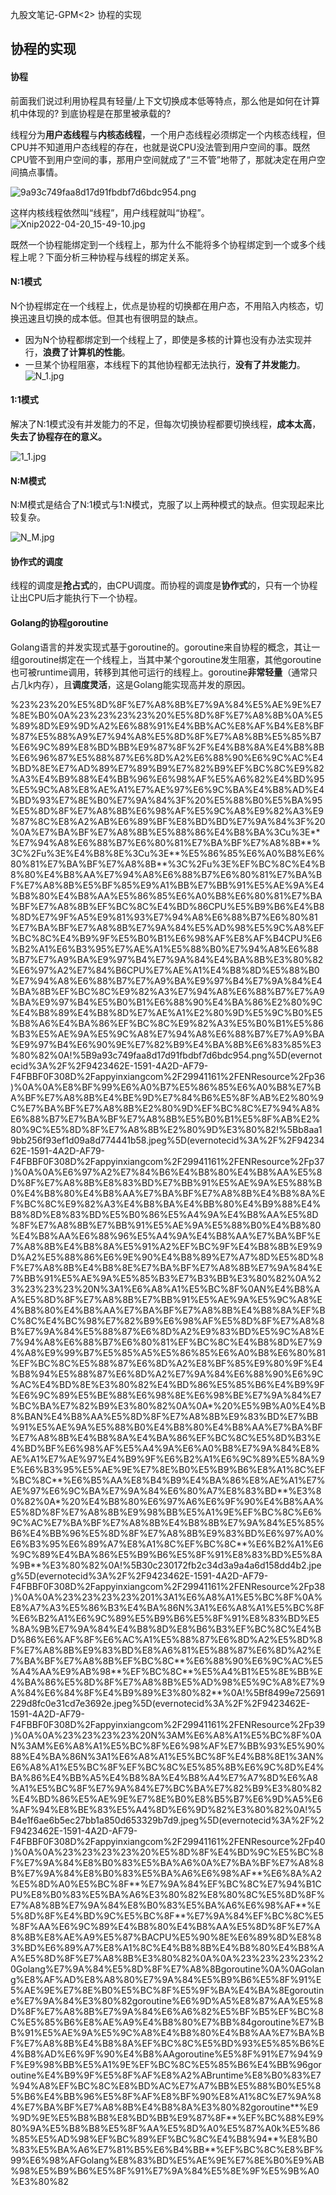  九股文笔记-GPM<2> 协程的实现

## 协程的实现

#### 协程

前面我们说过利用协程具有轻量/上下文切换成本低等特点，那么他是如何在计算机中体现的? 到底协程是在那里被承载的?

线程分为**用户态线程**与**内核态线程**，一个用户态线程必须绑定一个内核态线程，但CPU并不知道用户态线程的存在，也就是说CPU没法管到用户空间的事。既然CPU管不到用户空间的事，那用户空间就成了“三不管”地带了，那就决定在用户空间搞点事情。

![9a93c749faa8d17d91fbdbf7d6bdc954.png](image/9a93c749faa8d17d91fbdbf7d6bdc954.png)

这样内核线程依然叫“线程”，用户线程就叫“协程”。![Xnip2022-04-20_15-49-10.jpg](image/Xnip2022-04-20_15-49-10.jpg)

既然一个协程能绑定到一个线程上，那为什么不能将多个协程绑定到一个或多个线程上呢？下面分析三种协程与线程的绑定关系。

#### N:1模式

N个协程绑定在一个线程上，优点是协程的切换都在用户态，不用陷入内核态，切换迅速且切换的成本低。但其也有很明显的缺点。

* 因为N个协程都绑定到一个线程上了，即使是多核的计算也没有办法实现并行，**浪费了计算机的性能**。
* 一旦某个协程阻塞，本线程下的其他协程都无法执行，**没有了并发能力**。
    ![N_1.jpg](image/N_1.jpg)

#### 1:1模式

解决了N:1模式没有并发能力的不足，但每次切换协程都要切换线程，**成本太高**，**失去了协程存在的意义。**

![1_1.jpg](image/1_1.jpg)

#### N:M模式

N:M模式是结合了N:1模式与1:N模式，克服了以上两种模式的缺点。但实现起来比较复杂。

![N_M.jpg](image/N_M.jpg)

#### 协作式的调度

线程的调度是**抢占式**的，由CPU调度。而协程的调度是**协作式**的，只有一个协程让出CPU后才能执行下一个协程。

#### Golang的协程goroutine

Golang语言的并发实现式基于goroutine的。goroutine来自协程的概念，其让一组goroutine绑定在一个线程上，当其中某个goroutine发生阻塞，其他goroutine也可被runtime调用，转移到其他可运行的线程上。goroutine**非常轻量**（通常只占几k内存），且**调度灵活**，这是Golang能实现高并发的原因。

%23%23%20%E5%8D%8F%E7%A8%8B%E7%9A%84%E5%AE%9E%E7%8E%B0%0A%23%23%23%23%20%E5%8D%8F%E7%A8%8B%0A%E5%89%8D%E9%9D%A2%E6%88%91%E4%BB%AC%E8%AF%B4%E8%BF%87%E5%88%A9%E7%94%A8%E5%8D%8F%E7%A8%8B%E5%85%B7%E6%9C%89%E8%BD%BB%E9%87%8F%2F%E4%B8%8A%E4%B8%8B%E6%96%87%E5%88%87%E6%8D%A2%E6%88%90%E6%9C%AC%E4%BD%8E%E7%AD%89%E7%89%B9%E7%82%B9%EF%BC%8C%E9%82%A3%E4%B9%88%E4%BB%96%E6%98%AF%E5%A6%82%E4%BD%95%E5%9C%A8%E8%AE%A1%E7%AE%97%E6%9C%BA%E4%B8%AD%E4%BD%93%E7%8E%B0%E7%9A%84%3F%20%E5%88%B0%E5%BA%95%E5%8D%8F%E7%A8%8B%E6%98%AF%E5%9C%A8%E9%82%A3%E9%87%8C%E8%A2%AB%E6%89%BF%E8%BD%BD%E7%9A%84%3F%20%0A%E7%BA%BF%E7%A8%8B%E5%88%86%E4%B8%BA%3Cu%3E\*\*%E7%94%A8%E6%88%B7%E6%80%81%E7%BA%BF%E7%A8%8B\*\*%3C%2Fu%3E%E4%B8%8E%3Cu%3E\*\*%E5%86%85%E6%A0%B8%E6%80%81%E7%BA%BF%E7%A8%8B\*\*%3C%2Fu%3E%EF%BC%8C%E4%B8%80%E4%B8%AA%E7%94%A8%E6%88%B7%E6%80%81%E7%BA%BF%E7%A8%8B%E5%BF%85%E9%A1%BB%E7%BB%91%E5%AE%9A%E4%B8%80%E4%B8%AA%E5%86%85%E6%A0%B8%E6%80%81%E7%BA%BF%E7%A8%8B%EF%BC%8C%E4%BD%86CPU%E5%B9%B6%E4%B8%8D%E7%9F%A5%E9%81%93%E7%94%A8%E6%88%B7%E6%80%81%E7%BA%BF%E7%A8%8B%E7%9A%84%E5%AD%98%E5%9C%A8%EF%BC%8C%E4%B9%9F%E5%B0%B1%E6%98%AF%E8%AF%B4CPU%E6%B2%A1%E6%B3%95%E7%AE%A1%E5%88%B0%E7%94%A8%E6%88%B7%E7%A9%BA%E9%97%B4%E7%9A%84%E4%BA%8B%E3%80%82%E6%97%A2%E7%84%B6CPU%E7%AE%A1%E4%B8%8D%E5%88%B0%E7%94%A8%E6%88%B7%E7%A9%BA%E9%97%B4%E7%9A%84%E4%BA%8B%EF%BC%8C%E9%82%A3%E7%94%A8%E6%88%B7%E7%A9%BA%E9%97%B4%E5%B0%B1%E6%88%90%E4%BA%86%E2%80%9C%E4%B8%89%E4%B8%8D%E7%AE%A1%E2%80%9D%E5%9C%B0%E5%B8%A6%E4%BA%86%EF%BC%8C%E9%82%A3%E5%B0%B1%E5%86%B3%E5%AE%9A%E5%9C%A8%E7%94%A8%E6%88%B7%E7%A9%BA%E9%97%B4%E6%90%9E%E7%82%B9%E4%BA%8B%E6%83%85%E3%80%82%0A\!%5B9a93c749faa8d17d91fbdbf7d6bdc954.png%5D\(evernotecid%3A%2F%2F9423462E\-1591\-4A2D\-AF79\-F4FBBF0F308D%2Fappyinxiangcom%2F29941161%2FENResource%2Fp36\)%0A%0A%E8%BF%99%E6%A0%B7%E5%86%85%E6%A0%B8%E7%BA%BF%E7%A8%8B%E4%BE%9D%E7%84%B6%E5%8F%AB%E2%80%9C%E7%BA%BF%E7%A8%8B%E2%80%9D%EF%BC%8C%E7%94%A8%E6%88%B7%E7%BA%BF%E7%A8%8B%E5%B0%B1%E5%8F%AB%E2%80%9C%E5%8D%8F%E7%A8%8B%E2%80%9D%E3%80%82\!%5Bb8aa19bb256f93ef1d09a8d774441b58.jpeg%5D\(evernotecid%3A%2F%2F9423462E\-1591\-4A2D\-AF79\-F4FBBF0F308D%2Fappyinxiangcom%2F29941161%2FENResource%2Fp37\)%0A%0A%E6%97%A2%E7%84%B6%E4%B8%80%E4%B8%AA%E5%8D%8F%E7%A8%8B%E8%83%BD%E7%BB%91%E5%AE%9A%E5%88%B0%E4%B8%80%E4%B8%AA%E7%BA%BF%E7%A8%8B%E4%B8%8A%EF%BC%8C%E9%82%A3%E4%B8%BA%E4%BB%80%E4%B9%88%E4%B8%8D%E8%83%BD%E5%B0%86%E5%A4%9A%E4%B8%AA%E5%8D%8F%E7%A8%8B%E7%BB%91%E5%AE%9A%E5%88%B0%E4%B8%80%E4%B8%AA%E6%88%96%E5%A4%9A%E4%B8%AA%E7%BA%BF%E7%A8%8B%E4%B8%8A%E5%91%A2%EF%BC%9F%E4%B8%8B%E9%9D%A2%E5%88%86%E6%9E%90%E4%B8%89%E7%A7%8D%E5%8D%8F%E7%A8%8B%E4%B8%8E%E7%BA%BF%E7%A8%8B%E7%9A%84%E7%BB%91%E5%AE%9A%E5%85%B3%E7%B3%BB%E3%80%82%0A%23%23%23%23%20N%3A1%E6%A8%A1%E5%BC%8F%0AN%E4%B8%AA%E5%8D%8F%E7%A8%8B%E7%BB%91%E5%AE%9A%E5%9C%A8%E4%B8%80%E4%B8%AA%E7%BA%BF%E7%A8%8B%E4%B8%8A%EF%BC%8C%E4%BC%98%E7%82%B9%E6%98%AF%E5%8D%8F%E7%A8%8B%E7%9A%84%E5%88%87%E6%8D%A2%E9%83%BD%E5%9C%A8%E7%94%A8%E6%88%B7%E6%80%81%EF%BC%8C%E4%B8%8D%E7%94%A8%E9%99%B7%E5%85%A5%E5%86%85%E6%A0%B8%E6%80%81%EF%BC%8C%E5%88%87%E6%8D%A2%E8%BF%85%E9%80%9F%E4%B8%94%E5%88%87%E6%8D%A2%E7%9A%84%E6%88%90%E6%9C%AC%E4%BD%8E%E3%80%82%E4%BD%86%E5%85%B6%E4%B9%9F%E6%9C%89%E5%BE%88%E6%98%8E%E6%98%BE%E7%9A%84%E7%BC%BA%E7%82%B9%E3%80%82%0A%0A\*%20%E5%9B%A0%E4%B8%BAN%E4%B8%AA%E5%8D%8F%E7%A8%8B%E9%83%BD%E7%BB%91%E5%AE%9A%E5%88%B0%E4%B8%80%E4%B8%AA%E7%BA%BF%E7%A8%8B%E4%B8%8A%E4%BA%86%EF%BC%8C%E5%8D%B3%E4%BD%BF%E6%98%AF%E5%A4%9A%E6%A0%B8%E7%9A%84%E8%AE%A1%E7%AE%97%E4%B9%9F%E6%B2%A1%E6%9C%89%E5%8A%9E%E6%B3%95%E5%AE%9E%E7%8E%B0%E5%B9%B6%E8%A1%8C%EF%BC%8C\*\*%E6%B5%AA%E8%B4%B9%E4%BA%86%E8%AE%A1%E7%AE%97%E6%9C%BA%E7%9A%84%E6%80%A7%E8%83%BD\*\*%E3%80%82%0A\*%20%E4%B8%80%E6%97%A6%E6%9F%90%E4%B8%AA%E5%8D%8F%E7%A8%8B%E9%98%BB%E5%A1%9E%EF%BC%8C%E6%9C%AC%E7%BA%BF%E7%A8%8B%E4%B8%8B%E7%9A%84%E5%85%B6%E4%BB%96%E5%8D%8F%E7%A8%8B%E9%83%BD%E6%97%A0%E6%B3%95%E6%89%A7%E8%A1%8C%EF%BC%8C\*\*%E6%B2%A1%E6%9C%89%E4%BA%86%E5%B9%B6%E5%8F%91%E8%83%BD%E5%8A%9B\*\*%E3%80%82%0A\!%5B30c230172fb2c34d3a9a4a6d158dd4b2.jpeg%5D\(evernotecid%3A%2F%2F9423462E\-1591\-4A2D\-AF79\-F4FBBF0F308D%2Fappyinxiangcom%2F29941161%2FENResource%2Fp38\)%0A%0A%23%23%23%23%201%3A1%E6%A8%A1%E5%BC%8F%0A%E8%A7%A3%E5%86%B3%E4%BA%86N%3A1%E6%A8%A1%E5%BC%8F%E6%B2%A1%E6%9C%89%E5%B9%B6%E5%8F%91%E8%83%BD%E5%8A%9B%E7%9A%84%E4%B8%8D%E8%B6%B3%EF%BC%8C%E4%BD%86%E6%AF%8F%E6%AC%A1%E5%88%87%E6%8D%A2%E5%8D%8F%E7%A8%8B%E9%83%BD%E8%A6%81%E5%88%87%E6%8D%A2%E7%BA%BF%E7%A8%8B%EF%BC%8C\*\*%E6%88%90%E6%9C%AC%E5%A4%AA%E9%AB%98\*\*%EF%BC%8C\*\*%E5%A4%B1%E5%8E%BB%E4%BA%86%E5%8D%8F%E7%A8%8B%E5%AD%98%E5%9C%A8%E7%9A%84%E6%84%8F%E4%B9%89%E3%80%82\*\*%0A\!%5Bf8499e725691229d8fc0e31cd7e3692e.jpeg%5D\(evernotecid%3A%2F%2F9423462E\-1591\-4A2D\-AF79\-F4FBBF0F308D%2Fappyinxiangcom%2F29941161%2FENResource%2Fp39\)%0A%0A%23%23%23%23%20N%3AM%E6%A8%A1%E5%BC%8F%0AN%3AM%E6%A8%A1%E5%BC%8F%E6%98%AF%E7%BB%93%E5%90%88%E4%BA%86N%3A1%E6%A8%A1%E5%BC%8F%E4%B8%8E1%3AN%E6%A8%A1%E5%BC%8F%EF%BC%8C%E5%85%8B%E6%9C%8D%E4%BA%86%E4%BB%A5%E4%B8%8A%E4%B8%A4%E7%A7%8D%E6%A8%A1%E5%BC%8F%E7%9A%84%E7%BC%BA%E7%82%B9%E3%80%82%E4%BD%86%E5%AE%9E%E7%8E%B0%E8%B5%B7%E6%9D%A5%E6%AF%94%E8%BE%83%E5%A4%8D%E6%9D%82%E3%80%82%0A\!%5B4e1f6ae6b5ec27bb1a850d653329b7d9.jpeg%5D\(evernotecid%3A%2F%2F9423462E\-1591\-4A2D\-AF79\-F4FBBF0F308D%2Fappyinxiangcom%2F29941161%2FENResource%2Fp40\)%0A%0A%23%23%23%23%20%E5%8D%8F%E4%BD%9C%E5%BC%8F%E7%9A%84%E8%B0%83%E5%BA%A6%0A%E7%BA%BF%E7%A8%8B%E7%9A%84%E8%B0%83%E5%BA%A6%E6%98%AF\*\*%E6%8A%A2%E5%8D%A0%E5%BC%8F\*\*%E7%9A%84%EF%BC%8C%E7%94%B1CPU%E8%B0%83%E5%BA%A6%E3%80%82%E8%80%8C%E5%8D%8F%E7%A8%8B%E7%9A%84%E8%B0%83%E5%BA%A6%E6%98%AF\*\*%E5%8D%8F%E4%BD%9C%E5%BC%8F\*\*%E7%9A%84%EF%BC%8C%E5%8F%AA%E6%9C%89%E4%B8%80%E4%B8%AA%E5%8D%8F%E7%A8%8B%E8%AE%A9%E5%87%BACPU%E5%90%8E%E6%89%8D%E8%83%BD%E6%89%A7%E8%A1%8C%E4%B8%8B%E4%B8%80%E4%B8%AA%E5%8D%8F%E7%A8%8B%E3%80%82%0A%0A%23%23%23%23%20Golang%E7%9A%84%E5%8D%8F%E7%A8%8Bgoroutine%0A%0AGolang%E8%AF%AD%E8%A8%80%E7%9A%84%E5%B9%B6%E5%8F%91%E5%AE%9E%E7%8E%B0%E5%BC%8F%E5%9F%BA%E4%BA%8Egoroutine%E7%9A%84%E3%80%82goroutine%E6%9D%A5%E8%87%AA%E5%8D%8F%E7%A8%8B%E7%9A%84%E6%A6%82%E5%BF%B5%EF%BC%8C%E5%85%B6%E8%AE%A9%E4%B8%80%E7%BB%84goroutine%E7%BB%91%E5%AE%9A%E5%9C%A8%E4%B8%80%E4%B8%AA%E7%BA%BF%E7%A8%8B%E4%B8%8A%EF%BC%8C%E5%BD%93%E5%85%B6%E4%B8%AD%E6%9F%90%E4%B8%AAgoroutine%E5%8F%91%E7%94%9F%E9%98%BB%E5%A1%9E%EF%BC%8C%E5%85%B6%E4%BB%96goroutine%E4%B9%9F%E5%8F%AF%E8%A2%ABruntime%E8%B0%83%E7%94%A8%EF%BC%8C%E8%BD%AC%E7%A7%BB%E5%88%B0%E5%85%B6%E4%BB%96%E5%8F%AF%E8%BF%90%E8%A1%8C%E7%9A%84%E7%BA%BF%E7%A8%8B%E4%B8%8A%E3%80%82goroutine\*\*%E9%9D%9E%E5%B8%B8%E8%BD%BB%E9%87%8F\*\*%EF%BC%88%E9%80%9A%E5%B8%B8%E5%8F%AA%E5%8D%A0%E5%87%A0k%E5%86%85%E5%AD%98%EF%BC%89%EF%BC%8C%E4%B8%94\*\*%E8%B0%83%E5%BA%A6%E7%81%B5%E6%B4%BB\*\*%EF%BC%8C%E8%BF%99%E6%98%AFGolang%E8%83%BD%E5%AE%9E%E7%8E%B0%E9%AB%98%E5%B9%B6%E5%8F%91%E7%9A%84%E5%8E%9F%E5%9B%A0%E3%80%82
